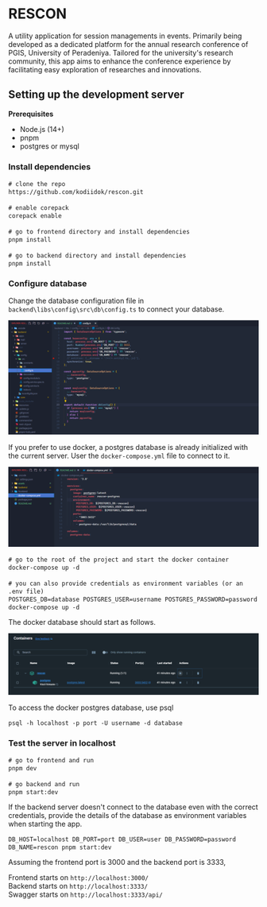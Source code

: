 # RESCON
A utility application for session managements in events. Primarily being developed as a dedicated platform for the annual research conference of PGIS, University of Peradeniya. Tailored for the university's research community, this app aims to enhance the conference experience by facilitating easy exploration of researches and innovations.

## Setting up the development server

**Prerequisites**
- Node.js (14+)
- pnpm
- postgres or mysql

### Install dependencies
```
# clone the repo
https://github.com/kodiidok/rescon.git

# enable corepack
corepack enable

# go to frontend directory and install dependencies
pnpm install

# go to backend directory and install dependencies
pnpm install
```

### Configure database
Change the database configuration file in `backend\libs\config\src\db\config.ts` to connect your database.  

![database config](assets/db-config.png)

If you prefer to use docker, a postgres database is already initialized with the current server. User the `docker-compose.yml` file to connect to it.

![docker postgres db](assets/docker-pg.png)

```
# go to the root of the project and start the docker container
docker-compose up -d

# you can also provide credentials as environment variables (or an .env file)
POSTGRES_DB=database POSTGRES_USER=username POSTGRES_PASSWORD=password  docker-compose up -d
```

The docker database should start as follows.

![docker pg container](assets/docker-pg-container.png)

To access the docker postgres database, use psql
```
psql -h localhost -p port -U username -d database
```

### Test the server in localhost

```
# go to frontend and run
pnpm dev

# go backend and run
pnpm start:dev
```

If the backend server doesn't connect to the database even with the correct credentials, provide the details of the database as environment variables when starting the app.

```
DB_HOST=localhost DB_PORT=port DB_USER=user DB_PASSWORD=password DB_NAME=rescon pnpm start:dev
```

Assuming the frontend port is 3000 and the backend port is 3333,

Frontend starts on `http://localhost:3000/`  
Backend starts on `http://localhost:3333/`  
Swagger starts on `http://localhost:3333/api/`